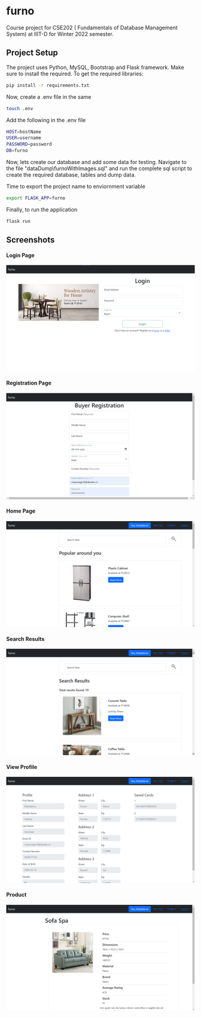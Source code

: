 # furno
Course project for CSE202 (	Fundamentals of Database Management System) at IIIT-D for Winter 2022 semester.

## Project Setup
The project uses Python, MySQL, Bootstrap and Flask framework. Make sure to install the required. 
To get the required libraries:
```bash
pip install -r requirements.txt
```
Now, create a .env file in the same
```bash
touch .env
```
Add the following in the .env file
```bash
HOST=hostName
USER=username
PASSWORD=password
DB=furno
```
Now, lets create our database and add some data for testing.
Navigate to the file "dataDump\furnoWithImages.sql" and run the complete sql script to create the required database, tables and dump data.

Time to export the project name to enviornment variable
```bash
export FLASK_APP=furno
```
Finally, to run the application
```bash
flask run
```

## Screenshots
#### Login Page
![](images/first.png)

#### Registration Page
![](images/fifth.png)

#### Home Page
![](images/second.png)

#### Search Results
![](images/third.png)

#### View Profile
![](images/fourth.png)

#### Product 
![](images/sixth.png)
